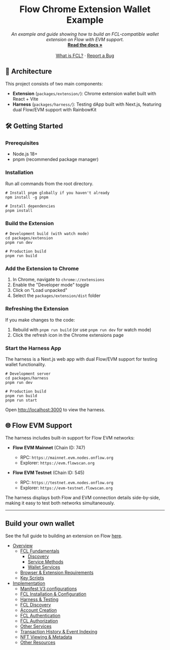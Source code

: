<p align="center">
  <h1 align="center">Flow Chrome Extension Wallet Example</h1>
  <p align="center">
    <i>An example and guide showing how to build an FCL-compatible wallet extension on Flow with EVM support.</i>
    <br />
    <a href="docs/index.md"><strong>Read the docs »</strong></a>
    <br />
    <br />
    <a href="https://docs.onflow.org/fcl/">What is FCL?</a>
    ·
    <a href="https://github.com/onflow/fcl-js/issues">Report a Bug</a>
  </p>
</p>

## 🚀 Architecture

This project consists of two main components:

- **Extension** (`packages/extension/`): Chrome extension wallet built with React + Vite
- **Harness** (`packages/harness/`): Testing dApp built with Next.js, featuring dual Flow/EVM support with RainbowKit

## 🛠 Getting Started

### Prerequisites

- Node.js 18+ 
- pnpm (recommended package manager)

### Installation

Run all commands from the root directory.

```shell
# Install pnpm globally if you haven't already
npm install -g pnpm

# Install dependencies
pnpm install
```

### Build the Extension

```shell
# Development build (with watch mode)
cd packages/extension
pnpm run dev

# Production build
pnpm run build
```

### Add the Extension to Chrome

1. In Chrome, navigate to `chrome://extensions`
2. Enable the "Developer mode" toggle
3. Click on "Load unpacked"
4. Select the `packages/extension/dist` folder

### Refreshing the Extension

If you make changes to the code:
1. Rebuild with `pnpm run build` (or use `pnpm run dev` for watch mode)
2. Click the refresh icon in the Chrome extensions page

### Start the Harness App

The harness is a Next.js web app with dual Flow/EVM support for testing wallet functionality.

```shell
# Development server
cd packages/harness
pnpm run dev

# Production build
pnpm run build
pnpm run start
```

Open [http://localhost:3000](http://localhost:3000) to view the harness.

## 🌐 Flow EVM Support

The harness includes built-in support for Flow EVM networks:

- **Flow EVM Mainnet** (Chain ID: 747)
  - RPC: `https://mainnet.evm.nodes.onflow.org`
  - Explorer: `https://evm.flowscan.org`

- **Flow EVM Testnet** (Chain ID: 545)  
  - RPC: `https://testnet.evm.nodes.onflow.org`
  - Explorer: `https://evm-testnet.flowscan.org`

The harness displays both Flow and EVM connection details side-by-side, making it easy to test both networks simultaneously.

---

## Build your own wallet

See the full guide to building an extension on Flow [here](docs/index.md).

- [Overview](docs/index.md#overview)
  - [FCL Fundamentals](docs/index.md#fcl-fundamentals)
    - [Discovery](docs/index.md#discovery)
    - [Service Methods](docs/index.md#service-methods)
    - [Wallet Services](docs/index.md#wallet-services)
  - [Browser & Extension Requirements](docs/index.md#browser---extension-requirements)
  - [Key Scripts](docs/index.md#key-scripts)
- [Implementation](docs/index.md#implementation)
  - [Manifest V3 configurations](docs/index.md#manifest-v3-configurations)
  - [FCL Installation & Configuration](docs/index.md#fcl-installation---configuration)
  - [Harness & Testing](docs/index.md#harness---testing)
  - [FCL Discovery](docs/index.md#fcl-discovery)
  - [Account Creation](docs/index.md#account-creation)
  - [FCL Authentication](docs/index.md#fcl-authentication)
  - [FCL Authorization](docs/index.md#fcl-authorization)
  - [Other Services](docs/index.md#other-services)
  - [Transaction History & Event Indexing](docs/index.md#transaction-history---event-indexing)
  - [NFT Viewing & Metadata](docs/index.md#nft-viewing---metadata)
  - [Other Resources](docs/index.md#other-resources)
